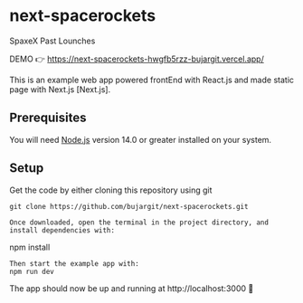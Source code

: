 # next-spacerockets
SpaxeX Past Lounches

DEMO 👉 https://next-spacerockets-hwgfb5rzz-bujargit.vercel.app/

This is an example web app powered frontEnd with React.js and made static page with Next.js [Next.js].

## Prerequisites

You will need [Node.js](https://nodejs.org) version 14.0 or greater installed on your system.

## Setup

Get the code by either cloning this repository using git

```
git clone https://github.com/bujargit/next-spacerockets.git

Once downloaded, open the terminal in the project directory, and install dependencies with:

```
npm install

```
Then start the example app with:
npm run dev

```
The app should now be up and running at http://localhost:3000 🚀
